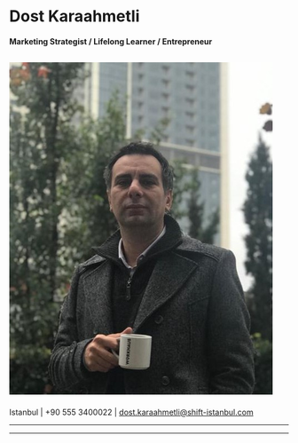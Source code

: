 # Dost Karaahmetli

#### Marketing Strategist / Lifelong Learner / Entrepreneur
![](https://github.com/dostkaraahmetli/DostWorks/blob/master/files/DostProfil1.jpeg)
-----------------------------------------------------------------------

Istanbul | +90 555 3400022 | dost.karaahmetli@shift-istanbul.com


-------------------------------------------------------------------------
-------------------------------------------------------------------------
